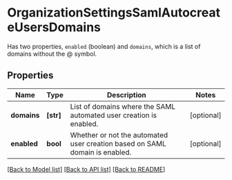 # OrganizationSettingsSamlAutocreateUsersDomains

Has two properties, `enabled` (boolean) and `domains`, which is a list of domains without the @ symbol.
## Properties
Name | Type | Description | Notes
------------ | ------------- | ------------- | -------------
**domains** | **[str]** | List of domains where the SAML automated user creation is enabled. | [optional] 
**enabled** | **bool** | Whether or not the automated user creation based on SAML domain is enabled. | [optional] 

[[Back to Model list]](README.md#documentation-for-models) [[Back to API list]](README.md#documentation-for-api-endpoints) [[Back to README]](README.md)


